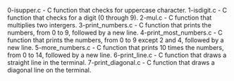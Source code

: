 0-isupper.c - C function that checks for uppercase character.
1-isdigit.c - C function that checks for a digit (0 through 9).
2-mul.c - C function that multiplies two intergers.
3-print_numbers.c - C function that prints the numbers, from 0 to 9, followed by a new line.
4-print_most_numbers.c - C function that prints the numbers, from 0 to 9 except 2 and 4, followed by a new line.
5-more_numbers.c - C  function that prints 10 times the numbers, from 0 to 14, followed by a new line.
6-print_line.c - C function that draws a straight line in the terminal.
7-print_diagonal.c - C function that draws a diagonal line on the terminal.
